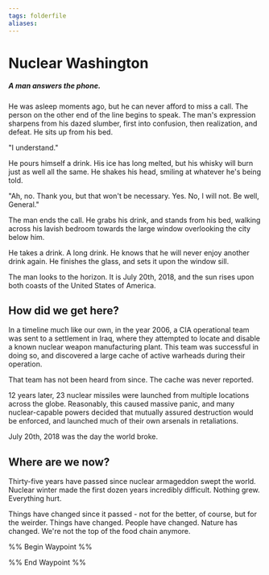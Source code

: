 ```yaml
---
tags: folderfile
aliases:
---
```


# Nuclear Washington
##### A man answers the phone. 
He was asleep moments ago, but he can never afford to miss a call. The person on the other end of the line begins to speak. The man's expression sharpens from his dazed slumber, first into confusion, then realization, and defeat. He sits up from his bed.

"I understand."

He pours himself a drink. His ice has long melted, but his whisky will burn just as well all the same. He shakes his head, smiling at whatever he's being told.

"Ah, no. Thank you, but that won't be necessary. Yes. No, I will not. Be well, General."

The man ends the call. He grabs his drink, and stands from his bed, walking across his lavish bedroom towards the large window overlooking the city below him.

He takes a drink. A long drink. He knows that he will never enjoy another drink again. He finishes the glass, and sets it upon the window sill.

The man looks to the horizon. It is July 20th, 2018, and the sun rises upon both coasts of the United States of America.

## How did we get here?
In a timeline much like our own, in the year 2006, a CIA operational team was sent to a settlement in Iraq, where they attempted to locate and disable a known nuclear weapon manufacturing plant. This team was successful in doing so, and discovered a large cache of active warheads during their operation. 

That team has not been heard from since. The cache was never reported.

12 years later, 23 nuclear missiles were launched from multiple locations across the globe. Reasonably, this caused massive panic, and many nuclear-capable powers decided that mutually assured destruction would be enforced, and launched much of their own arsenals in retaliations.

July 20th, 2018 was the day the world broke.

## Where are we now?
Thirty-five years have passed since nuclear armageddon swept the world. Nuclear winter made the first dozen years incredibly difficult. Nothing grew. Everything hurt. 

Things have changed since it passed - not for the better, of course, but for the weirder. Things have changed. People have changed. Nature has changed. We're not the top of the food chain anymore.

%% Begin Waypoint %%


%% End Waypoint %%
